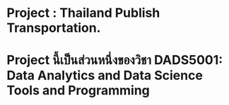 # Project : Thailand Publish Transportation.
# Project นี้เป็นส่วนหนึ่งของวิชา DADS5001: Data Analytics and Data Science Tools and Programming
